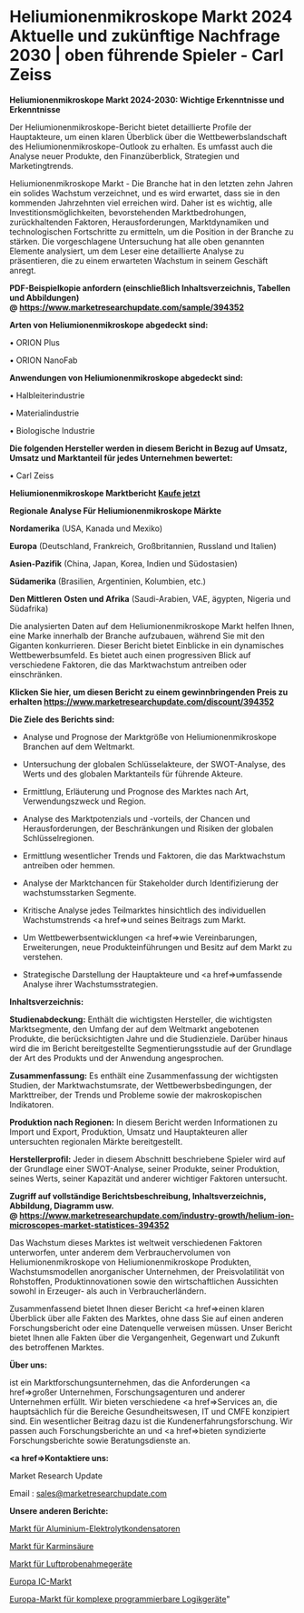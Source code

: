 # Heliumionenmikroskope Markt 2024 Aktuelle und zukünftige Nachfrage 2030 | oben führende Spieler - Carl Zeiss

<strong>Heliumionenmikroskope Markt 2024-2030: Wichtige Erkenntnisse und Erkenntnisse</strong>

Der Heliumionenmikroskope-Bericht bietet detaillierte Profile der Hauptakteure, um einen klaren Überblick über die Wettbewerbslandschaft des Heliumionenmikroskope-Outlook zu erhalten. Es umfasst auch die Analyse neuer Produkte, den Finanzüberblick, Strategien und Marketingtrends.

Heliumionenmikroskope Markt - Die Branche hat in den letzten zehn Jahren ein solides Wachstum verzeichnet, und es wird erwartet, dass sie in den kommenden Jahrzehnten viel erreichen wird. Daher ist es wichtig, alle Investitionsmöglichkeiten, bevorstehenden Marktbedrohungen, zurückhaltenden Faktoren, Herausforderungen, Marktdynamiken und technologischen Fortschritte zu ermitteln, um die Position in der Branche zu stärken. Die vorgeschlagene Untersuchung hat alle oben genannten Elemente analysiert, um dem Leser eine detaillierte Analyse zu präsentieren, die zu einem erwarteten Wachstum in seinem Geschäft anregt.

<strong><b>PDF-Beispielkopie anfordern (einschließlich Inhaltsverzeichnis, Tabellen und Abbildungen) @ </b></strong><strong><a href=https://www.marketresearchupdate.com/sample/394352><strong>https://www.marketresearchupdate.com/sample/394352</u></a></strong></strong>

<strong>Arten von Heliumionenmikroskope abgedeckt sind:</strong>

• ORION Plus

• ORION NanoFab

<strong>Anwendungen von Heliumionenmikroskope abgedeckt sind:</strong>

• Halbleiterindustrie

• Materialindustrie

• Biologische Industrie

<strong>Die folgenden Hersteller werden in diesem Bericht in Bezug auf Umsatz, Umsatz und Marktanteil für jedes Unternehmen bewertet:</strong>

• Carl Zeiss

<strong>Heliumionenmikroskope Marktbericht <a href=https://www.marketresearchupdate.com/buynow/394352>Kaufe jetzt</a></strong>

<strong>Regionale Analyse Für Heliumionenmikroskope Märkte</strong>

<strong>Nordamerika</strong> (USA, Kanada und Mexiko)

<strong>Europa</strong> (Deutschland, Frankreich, Großbritannien, Russland und Italien)

<strong>Asien-Pazifik</strong> (China, Japan, Korea, Indien und Südostasien)

<strong>Südamerika</strong> (Brasilien, Argentinien, Kolumbien, etc.)

<strong>Den Mittleren</strong> <strong>Osten und Afrika</strong> (Saudi-Arabien, VAE, ägypten, Nigeria und Südafrika)

Die analysierten Daten auf dem Heliumionenmikroskope Markt helfen Ihnen, eine Marke innerhalb der Branche aufzubauen, während Sie mit den Giganten konkurrieren. Dieser Bericht bietet Einblicke in ein dynamisches Wettbewerbsumfeld. Es bietet auch einen progressiven Blick auf verschiedene Faktoren, die das Marktwachstum antreiben oder einschränken.

<strong>Klicken Sie hier, um diesen Bericht zu einem gewinnbringenden Preis zu erhalten
</strong><strong><a href=https://www.marketresearchupdate.com/discount/394352>https://www.marketresearchupdate.com/discount/394352</b></u></strong></a>

<strong>Die Ziele des Berichts sind:</strong>

- Analyse und Prognose der Marktgröße von Heliumionenmikroskope Branchen auf dem Weltmarkt.

- Untersuchung der globalen Schlüsselakteure, der SWOT-Analyse, des Werts und des globalen Marktanteils für führende Akteure.

- Ermittlung, Erläuterung und Prognose des Marktes nach Art, Verwendungszweck und Region.

- Analyse des Marktpotenzials und -vorteils, der Chancen und Herausforderungen, der Beschränkungen und Risiken der globalen Schlüsselregionen.

- Ermittlung wesentlicher Trends und Faktoren, die das Marktwachstum antreiben oder hemmen.

- Analyse der Marktchancen für Stakeholder durch Identifizierung der wachstumsstarken Segmente.

- Kritische Analyse jedes Teilmarktes hinsichtlich des individuellen Wachstumstrends <a href=>und</a> seines Beitrags zum Markt.

- Um Wettbewerbsentwicklungen <a href=>wie</a> Vereinbarungen, Erweiterungen, neue Produkteinführungen und Besitz auf dem Markt zu verstehen.

- Strategische Darstellung der Hauptakteure und <a href=>umfas</a>sende Analyse ihrer Wachstumsstrategien.

<strong>Inhaltsverzeichnis:</strong>

<strong>Studienabdeckung:</strong> Enthält die wichtigsten Hersteller, die wichtigsten Marktsegmente, den Umfang der auf dem Weltmarkt angebotenen Produkte, die berücksichtigten Jahre und die Studienziele. Darüber hinaus wird die im Bericht bereitgestellte Segmentierungsstudie auf der Grundlage der Art des Produkts und der Anwendung angesprochen.

<strong>Zusammenfassung:</strong> Es enthält eine Zusammenfassung der wichtigsten Studien, der Marktwachstumsrate, der Wettbewerbsbedingungen, der Markttreiber, der Trends und Probleme sowie der makroskopischen Indikatoren.

<strong>Produktion nach Regionen:</strong> In diesem Bericht werden Informationen zu Import und Export, Produktion, Umsatz und Hauptakteuren aller untersuchten regionalen Märkte bereitgestellt.

<strong>Herstellerprofil:</strong> Jeder in diesem Abschnitt beschriebene Spieler wird auf der Grundlage einer SWOT-Analyse, seiner Produkte, seiner Produktion, seines Werts, seiner Kapazität und anderer wichtiger Faktoren untersucht.

<strong><b>Zugriff auf vollständige Berichtsbeschreibung, Inhaltsverzeichnis, Abbildung, Diagramm usw. @ </b></strong><strong><a href=https://www.marketresearchupdate.com/industry-growth/helium-ion-microscopes-market-statistices-394352>https://www.marketresearchupdate.com/industry-growth/helium-ion-microscopes-market-statistices-394352</a></strong>

Das Wachstum dieses Marktes ist weltweit verschiedenen Faktoren unterworfen, unter anderem dem Verbrauchervolumen von Heliumionenmikroskope von Heliumionenmikroskope Produkten, Wachstumsmodellen anorganischer Unternehmen, der Preisvolatilität von Rohstoffen, Produktinnovationen sowie den wirtschaftlichen Aussichten sowohl in Erzeuger- als auch in Verbraucherländern.

Zusammenfassend bietet Ihnen dieser Bericht <a href=>einen</a> klaren Überblick über alle Fakten des Marktes, ohne dass Sie auf einen anderen Forschungsbericht oder eine Datenquelle verweisen müssen. Unser Bericht bietet Ihnen alle Fakten über die Vergangenheit, Gegenwart und Zukunft des betroffenen Marktes.

<strong>Über uns:</strong>

 ist ein Marktforschungsunternehmen, das die Anforderungen <a href=>großer</a> Unternehmen, Forschungsagenturen und anderer Unternehmen erfüllt. Wir bieten verschiedene <a href=>Services</a> an, die hauptsächlich für die Bereiche Gesundheitswesen, IT und CMFE konzipiert sind. Ein wesentlicher Beitrag dazu ist die Kundenerfahrungsforschung. Wir passen auch Forschungsberichte an und <a href=>bieten</a> syndizierte Forschungsberichte sowie Beratungsdienste an.

<strong><a href=>Kontaktiere uns:</a></strong>

Market Research Update

Email : sales@marketresearchupdate.com

<strong>Unsere anderen Berichte:</strong>

<a href=https://www.linkedin.com/pulse/aluminium-electrolytic-capacitors-market-202-what-factors>Markt für Aluminium-Elektrolytkondensatoren</a>

<a href=https://www.linkedin.com/pulse/carminic-acid-market-2023-remarking>Markt für Karminsäure</a>

<a href=https://www.linkedin.com/pulse/air-sampling-equipment-market-analysis-segment>Markt für Luftprobenahmegeräte</a>

<a href=https://www.linkedin.com/pulse/europe-ic-market-size-growth-set-surge-significantly>Europa IC-Markt</a>

<a href=https://www.linkedin.com/pulse/europe-complex-programmable-logic-devices-market-1f>Europa-Markt für komplexe programmierbare Logikgeräte</a>"
